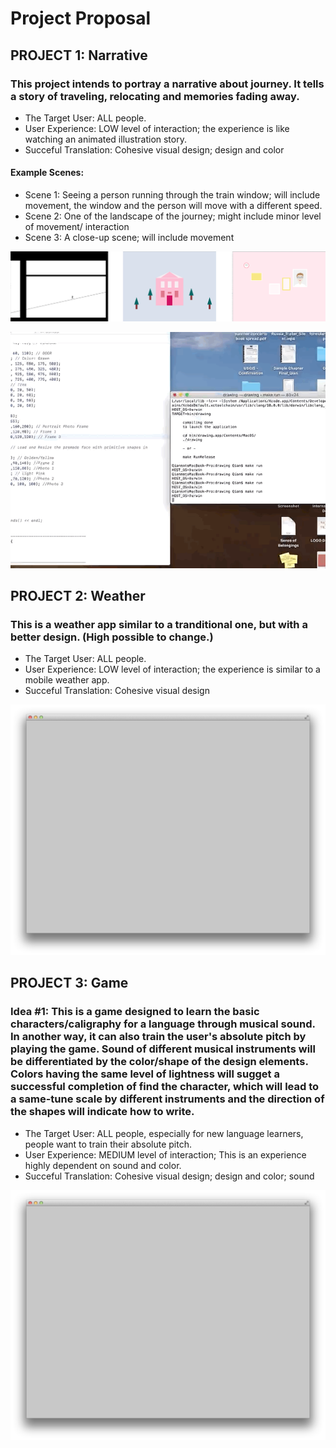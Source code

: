 # Project Proposal

## PROJECT 1: Narrative

### This project intends to portray a narrative about journey. It tells a story of traveling, relocating and memories fading away. 

* The Target User: ALL people.
* User Experience: LOW level of interaction; the experience is like watching an animated illustration story. 
* Succeful Translation: Cohesive visual design; design and color

#### Example Scenes:

* Scene 1: Seeing a person running through the train window; will include movement, the window and the person will move with a different speed. <This is the starting scene of the narrative.>
* Scene 2: One of the landscape of the journey; might include minor level of movement/ interaction
* Scene 3: A close-up scene; will include movement

![Screenshot](https://github.com/VictoriaLXQian/OpenFrameWorks/blob/master/Others/projectNarrative.png)

![Screenshot GIF](https://github.com/VictoriaLXQian/OpenFrameWorks/blob/master/Others/narrative.gif)

## PROJECT 2: Weather

### This is a weather app similar to a tranditional one, but with a better design. (High possible to change.)

* The Target User: ALL people.
* User Experience: LOW level of interaction; the experience is similar to a mobile weather app. 
* Succeful Translation: Cohesive visual design

![Screenshot of emptyExample](emptyExample.png)


## PROJECT 3: Game 

### Idea #1: This is a game designed to learn the basic characters/caligraphy for a language through musical sound. In another way, it can also train the user's absolute pitch by playing the game. Sound of different musical instruments will be differentiated by the color/shape of the design elements. Colors having the same level of lightness will sugget a successful completion of find the character, which will lead to a same-tune scale by different instruments and the direction of the shapes will indicate how to write. 

* The Target User: ALL people, especially for new language learners, people want to train their absolute pitch.
* User Experience: MEDIUM level of interaction; This is an experience highly dependent on sound and color. 
* Succeful Translation: Cohesive visual design; design and color; sound

![Screenshot of emptyExample](emptyExample.png)


